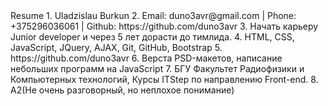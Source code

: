<head>
<meta http-equiv="content-type" content="text/html; charset=utf-8" />
</head>
Resume
1. Uladzislau Burkun
2. Email: duno3avr@gmail.com | Phone: +375296036061 | Github: https://github.com/duno3avr
3. Начать карьеру Junior developer и через 5 лет дорасти до тимлида.
4. HTML, CSS, JavaScript, JQuery, AJAX, Git, GitHub, Bootstrap
5. https://github.com/duno3avr
6. Верста PSD-макетов, написание небольших программ на JavaScript
7. БГУ Факультет Радиофизики и Компьютерных технологий, Курсы ITStep по направлению Front-end.
8. A2(Не очень разговорный, но неплохое понимание)
